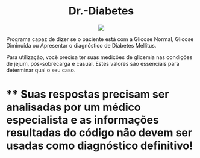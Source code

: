 <h1 align="center"> Dr.-Diabetes </h1> 
<p align="center"><img src="http://img.shields.io/static/v1?label=STATUS&message=EM%20FINALIZADO&color=GREEN&style=for-the-badge"/></p>

Programa capaz de dizer se o paciente está com a Glicose Normal, Glicose Diminuída ou Apresentar o diagnóstico de Diabetes Mellitus.

Para utilização, você precisa ter suas medições de glicemia nas condições de jejum, pós-sobrecarga e casual. Estes valores são essenciais para determinar qual o seu caso.

# ** Suas respostas precisam ser analisadas por um médico especialista e as informações resultadas do código não devem ser usadas como diagnóstico definitivo!
